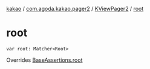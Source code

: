 [kakao](../../index.md) / [com.agoda.kakao.pager2](../index.md) / [KViewPager2](index.md) / [root](./root.md)

# root

`var root: Matcher<Root>`

Overrides [BaseAssertions.root](../../com.agoda.kakao.common.assertions/-base-assertions/root.md)

